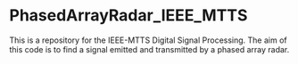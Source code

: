 # PhasedArrayRadar_IEEE_MTTS
This is a repository for the IEEE-MTTS Digital Signal Processing. The aim of this code is to find a signal emitted and transmitted by a phased array radar.
